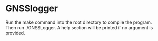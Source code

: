 # GNSSlogger

Run the make command into the root directory to compile the program.
Then run ./GNSSLogger. A help section will be printed if no argument is provided.
